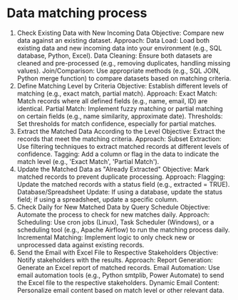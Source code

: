 # Data matching process 

1. Check Existing Data with New Incoming Data
Objective: Compare new data against an existing dataset.
Approach:
Data Load: Load both existing data and new incoming data into your environment (e.g., SQL database, Python, Excel).
Data Cleaning: Ensure both datasets are cleaned and pre-processed (e.g., removing duplicates, handling missing values).
Join/Comparison: Use appropriate methods (e.g., SQL JOIN, Python merge function) to compare datasets based on matching criteria.
2. Define Matching Level by Criteria
Objective: Establish different levels of matching (e.g., exact match, partial match).
Approach:
Exact Match: Match records where all defined fields (e.g., name, email, ID) are identical.
Partial Match: Implement fuzzy matching or partial matching on certain fields (e.g., name similarity, approximate date).
Thresholds: Set thresholds for match confidence, especially for partial matches.
3. Extract the Matched Data According to the Level
Objective: Extract the records that meet the matching criteria.
Approach:
Subset Extraction: Use filtering techniques to extract matched records at different levels of confidence.
Tagging: Add a column or flag in the data to indicate the match level (e.g., 'Exact Match', 'Partial Match').
4. Update the Matched Data as "Already Extracted"
Objective: Mark matched records to prevent duplicate processing.
Approach:
Flagging: Update the matched records with a status field (e.g., extracted = TRUE).
Database/Spreadsheet Update: If using a database, update the status field; if using a spreadsheet, update a specific column.
5. Check Daily for New Matched Data by Query Schedule
Objective: Automate the process to check for new matches daily.
Approach:
Scheduling: Use cron jobs (Linux), Task Scheduler (Windows), or a scheduling tool (e.g., Apache Airflow) to run the matching process daily.
Incremental Matching: Implement logic to only check new or unprocessed data against existing records.
6. Send the Email with Excel File to Respective Stakeholders
Objective: Notify stakeholders with the results.
Approach:
Report Generation: Generate an Excel report of matched records.
Email Automation: Use email automation tools (e.g., Python smtplib, Power Automate) to send the Excel file to the respective stakeholders.
Dynamic Email Content: Personalize email content based on match level or other relevant data.
